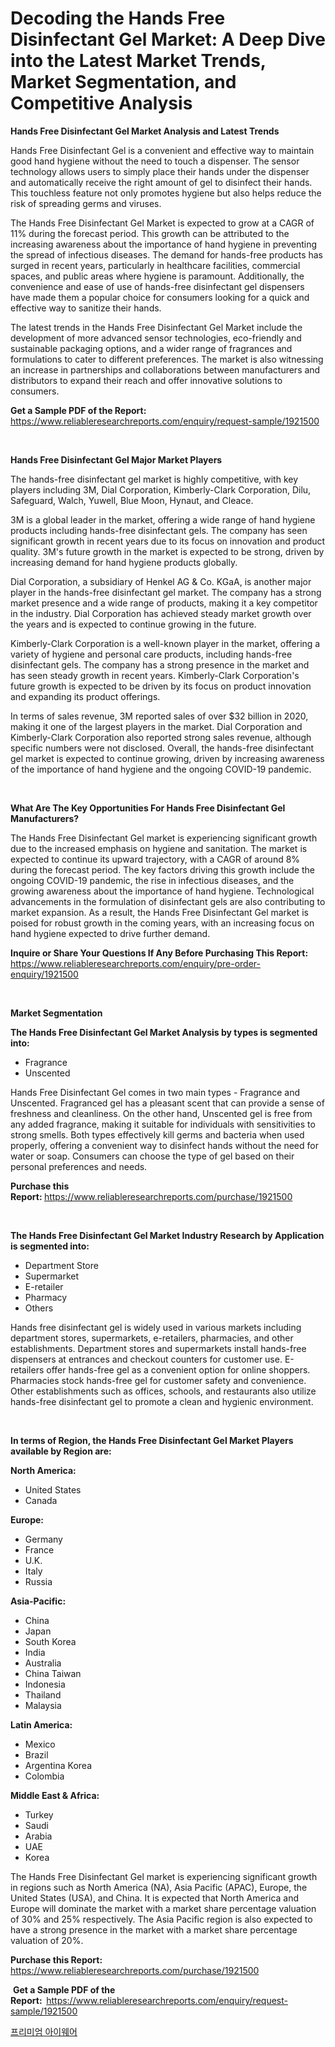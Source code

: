 <p><h1>Decoding the Hands Free Disinfectant Gel Market: A Deep Dive into the Latest Market Trends, Market Segmentation, and Competitive Analysis</h1></p><p><strong>Hands Free Disinfectant Gel Market Analysis and Latest Trends</strong></p>
<p><p>Hands Free Disinfectant Gel is a convenient and effective way to maintain good hand hygiene without the need to touch a dispenser. The sensor technology allows users to simply place their hands under the dispenser and automatically receive the right amount of gel to disinfect their hands. This touchless feature not only promotes hygiene but also helps reduce the risk of spreading germs and viruses.</p><p>The Hands Free Disinfectant Gel Market is expected to grow at a CAGR of 11% during the forecast period. This growth can be attributed to the increasing awareness about the importance of hand hygiene in preventing the spread of infectious diseases. The demand for hands-free products has surged in recent years, particularly in healthcare facilities, commercial spaces, and public areas where hygiene is paramount. Additionally, the convenience and ease of use of hands-free disinfectant gel dispensers have made them a popular choice for consumers looking for a quick and effective way to sanitize their hands.</p><p>The latest trends in the Hands Free Disinfectant Gel Market include the development of more advanced sensor technologies, eco-friendly and sustainable packaging options, and a wider range of fragrances and formulations to cater to different preferences. The market is also witnessing an increase in partnerships and collaborations between manufacturers and distributors to expand their reach and offer innovative solutions to consumers.</p></p>
<p><strong>Get a Sample PDF of the Report:&nbsp;</strong> <a href="https://www.reliableresearchreports.com/enquiry/request-sample/1921500">https://www.reliableresearchreports.com/enquiry/request-sample/1921500</a></p>
<p>&nbsp;</p>
<p><strong>Hands Free Disinfectant Gel Major Market Players</strong></p>
<p><p>The hands-free disinfectant gel market is highly competitive, with key players including 3M, Dial Corporation, Kimberly-Clark Corporation, Dilu, Safeguard, Walch, Yuwell, Blue Moon, Hynaut, and Cleace. </p><p>3M is a global leader in the market, offering a wide range of hand hygiene products including hands-free disinfectant gels. The company has seen significant growth in recent years due to its focus on innovation and product quality. 3M's future growth in the market is expected to be strong, driven by increasing demand for hand hygiene products globally. </p><p>Dial Corporation, a subsidiary of Henkel AG & Co. KGaA, is another major player in the hands-free disinfectant gel market. The company has a strong market presence and a wide range of products, making it a key competitor in the industry. Dial Corporation has achieved steady market growth over the years and is expected to continue growing in the future.</p><p>Kimberly-Clark Corporation is a well-known player in the market, offering a variety of hygiene and personal care products, including hands-free disinfectant gels. The company has a strong presence in the market and has seen steady growth in recent years. Kimberly-Clark Corporation's future growth is expected to be driven by its focus on product innovation and expanding its product offerings.</p><p>In terms of sales revenue, 3M reported sales of over $32 billion in 2020, making it one of the largest players in the market. Dial Corporation and Kimberly-Clark Corporation also reported strong sales revenue, although specific numbers were not disclosed. Overall, the hands-free disinfectant gel market is expected to continue growing, driven by increasing awareness of the importance of hand hygiene and the ongoing COVID-19 pandemic.</p></p>
<p>&nbsp;</p>
<p><strong>What Are The Key Opportunities For Hands Free Disinfectant Gel Manufacturers?</strong></p>
<p><p>The Hands Free Disinfectant Gel market is experiencing significant growth due to the increased emphasis on hygiene and sanitation. The market is expected to continue its upward trajectory, with a CAGR of around 8% during the forecast period. The key factors driving this growth include the ongoing COVID-19 pandemic, the rise in infectious diseases, and the growing awareness about the importance of hand hygiene. Technological advancements in the formulation of disinfectant gels are also contributing to market expansion. As a result, the Hands Free Disinfectant Gel market is poised for robust growth in the coming years, with an increasing focus on hand hygiene expected to drive further demand.</p></p>
<p><strong>Inquire or Share Your Questions If Any Before Purchasing This Report:</strong> <a href="https://www.reliableresearchreports.com/enquiry/pre-order-enquiry/1921500">https://www.reliableresearchreports.com/enquiry/pre-order-enquiry/1921500</a></p>
<p>&nbsp;</p>
<p><strong>Market Segmentation</strong></p>
<p><strong>The Hands Free Disinfectant Gel Market Analysis by types is segmented into:</strong></p>
<p><ul><li>Fragrance</li><li>Unscented</li></ul></p>
<p><p>Hands Free Disinfectant Gel comes in two main types - Fragrance and Unscented. Fragranced gel has a pleasant scent that can provide a sense of freshness and cleanliness. On the other hand, Unscented gel is free from any added fragrance, making it suitable for individuals with sensitivities to strong smells. Both types effectively kill germs and bacteria when used properly, offering a convenient way to disinfect hands without the need for water or soap. Consumers can choose the type of gel based on their personal preferences and needs.</p></p>
<p><strong>Purchase this Report:&nbsp;</strong><a href="https://www.reliableresearchreports.com/purchase/1921500">https://www.reliableresearchreports.com/purchase/1921500</a></p>
<p>&nbsp;</p>
<p><strong>The Hands Free Disinfectant Gel Market Industry Research by Application is segmented into:</strong></p>
<p><ul><li>Department Store</li><li>Supermarket</li><li>E-retailer</li><li>Pharmacy</li><li>Others</li></ul></p>
<p><p>Hands free disinfectant gel is widely used in various markets including department stores, supermarkets, e-retailers, pharmacies, and other establishments. Department stores and supermarkets install hands-free dispensers at entrances and checkout counters for customer use. E-retailers offer hands-free gel as a convenient option for online shoppers. Pharmacies stock hands-free gel for customer safety and convenience. Other establishments such as offices, schools, and restaurants also utilize hands-free disinfectant gel to promote a clean and hygienic environment.</p></p>
<p>&nbsp;</p>
<p><strong>In terms of Region, the Hands Free Disinfectant Gel Market Players available by Region are:</strong></p>
<p>
    <p> <strong> North America: </strong>
        <ul>
            <li>United States</li>
            <li>Canada</li>
        </ul>
        </p> 
    <p> <strong> Europe: </strong>
        <ul>
            <li>Germany</li>
            <li>France</li>
            <li>U.K.</li>
            <li>Italy</li>
            <li>Russia</li>
        </ul>
        </p> 
    <p> <strong> Asia-Pacific: </strong>
        <ul>
            <li>China</li>
            <li>Japan</li>
            <li>South Korea</li>
            <li>India</li>
            <li>Australia</li>
            <li>China Taiwan</li>
            <li>Indonesia</li>
            <li>Thailand</li>
            <li>Malaysia</li>
        </ul>
        </p> 
    <p> <strong> Latin America: </strong>
        <ul>
            <li>Mexico</li>
            <li>Brazil</li>
            <li>Argentina Korea</li>
            <li>Colombia</li>
        </ul>
        </p> 
    <p> <strong> Middle East & Africa: </strong>
        <ul>
            <li>Turkey</li>
            <li>Saudi</li>
            <li>Arabia</li>
            <li>UAE</li>
            <li>Korea</li>
        </ul>
    </p>
    </p>
<p><p>The Hands Free Disinfectant Gel market is experiencing significant growth in regions such as North America (NA), Asia Pacific (APAC), Europe, the United States (USA), and China. It is expected that North America and Europe will dominate the market with a market share percentage valuation of 30% and 25% respectively. The Asia Pacific region is also expected to have a strong presence in the market with a market share percentage valuation of 20%.</p></p>
<p><strong>Purchase this Report: </strong><a href="https://www.reliableresearchreports.com/purchase/1921500">https://www.reliableresearchreports.com/purchase/1921500</a></p>
<p>&nbsp;<strong>Get a Sample PDF of the Report:&nbsp;&nbsp;</strong><a href="https://www.reliableresearchreports.com/enquiry/request-sample/1921500">https://www.reliableresearchreports.com/enquiry/request-sample/1921500</a></p>
<p><strong></strong></p>
<p><p><a href="https://medium.com/@maksymilianbaran1901/%ED%94%84%EB%A6%AC%EB%AF%B8%EC%97%84-%EC%95%88%EA%B2%BD-%EC%8B%9C%EC%9E%A5-%EB%B6%84%EC%84%9D-cagr-%EC%8B%9C%EC%9E%A5-%EC%84%B8%EB%B6%84%ED%99%94-%EB%B0%8F-%EA%B8%80%EB%A1%9C%EB%B2%8C-%EC%82%B0%EC%97%85-%EA%B0%9C%EC%9A%94-c5a34576ac1a">프리미엄 아이웨어</a></p></p>